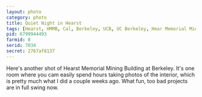 ```yaml
---
layout: photo
category: photo
title: Quiet Night in Hearst
tags: [Hearst, HMMB, Cal, Berkeley, UCB, UC Berkeley, Hear Memorial Mining Building, Hearst Mining, HMB, Heart Mining Circle, HDR, HDRI, Canon, 7D, Canon 7D, EF-S 10-22, Canon EF-S 10-22, Michael Ball, cycomachead, landscape, night, building, architecture, curves]
pid: 6799944493
farmid: 8
serid: 7034
secret: 2767af8137
---
```


Here's another shot of Hearst Memorial Mining Building at Berkeley. It's one room where you cam easily spend hours taking photos of the interior, which is pretty much what I did a couple weeks ago. What fun, too bad projects are in full swing now.
